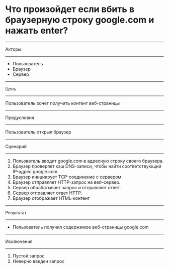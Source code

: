 # Что произойдет если вбить в браузерную строку google.com и нажать enter?
***
Акторы:
***
- Пользователь
- Браузер
- Cервер
***
Цель
***
Пользователь хочет получить контент веб-страницы
***
Предусловия
***
Пользователь открыл браузер
***
Сценарий
***
1) Пользватель вводит google.com в адресную строку своего браузера.
2) Браузер проверяет кэш DNS-записи, чтобы найти соответствующий IP-адрес google.com.
3) Браузер инициирует TCP-соединение с сервером.
4) Браузер отправляет HTTP-запрос на веб-сервер.
5) Сервер обрабатывает запрос и отправляет ответ.
6) Сервер отправляет ответ HTTP.
7) Браузер отображает HTML-контент
 ***
 Результат
***
- Пользователь получил содержимое веб-страницы google.com
***
Исключения
***
1. Пустой запрос
2. Неверно введен запрос

